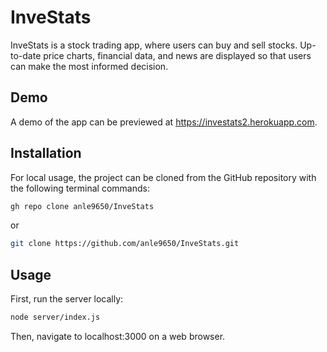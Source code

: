 # InveStats
InveStats is a stock trading app, where users can buy and sell stocks. Up-to-date price charts, financial data, and news are displayed so that users can make the most informed decision.

## Demo
A demo of the app can be previewed at https://investats2.herokuapp.com.

## Installation
For local usage, the project can be cloned from the GitHub repository with the following terminal commands:
```bash 
gh repo clone anle9650/InveStats
```
or
```bash
git clone https://github.com/anle9650/InveStats.git
```

## Usage
First, run the server locally:
```bash 
node server/index.js
```
Then, navigate to localhost:3000 on a web browser.
